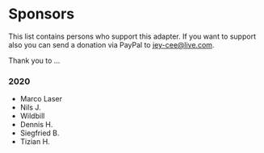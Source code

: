 # Sponsors

This list contains persons who support this adapter. If you want to support also you can send a donation via PayPal to jey-cee@live.com.

Thank you to ...

### 2020

* Marco Laser
* Nils J.
* Wildbill
* Dennis H.
* Siegfried B.
* Tizian H.